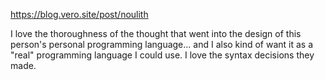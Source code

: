 https://blog.vero.site/post/noulith

I love the thoroughness of the thought that went into the design of this person's personal programming language... and I also kind of want it as a "real" programming language I could use. I love the syntax decisions they made.
